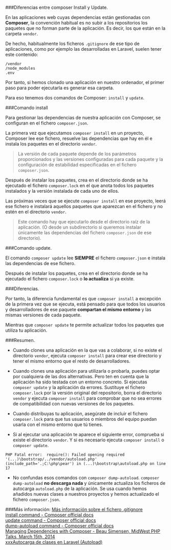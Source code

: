 ###Diferencias entre composer Install y Update.

En las aplicaciones web cuyas dependencias están gestionadas con **Composer**, la convención habitual es no subir a los repositorios los paquetes que no forman parte de la aplicación. Es decir, los que están en la carpeta `vendor`.

De hecho, habitualmente los ficheros `.gitignore` de ese tipo de aplicaciones, como por ejemplo las desarrolladas en Laravel, suelen tener este contenido:

```
/vendor
/node_modules
.env
```

Por tanto, si hemos clonado una aplicación en nuestro ordenador, el primer paso para poder ejecutarla es generar esa carpeta.

Para eso tenemos dos comandos de Composer: `install` y `update`.

###Comando install

Para gestionar las dependencias de nuestra aplicación con Composer, se configuran en el fichero `composer.json`.

La primera vez que ejecutamos `composer install` en un proyecto, Composer lee ese fichero, resuelve las dependencias que hay en él  e instala los paquetes en el directorio `vendor`.

> La versión de cada paquete depende de los parámetros proporcionados y las versiones configuradas para cada paquete y la configuración de estabilidad especificadas en el fichero `composer.json`. 

Después de instalar los paquetes, crea en el directorio donde se ha ejecutado el fichero `composer.lock` en el que anota todos los paquetes instalados y la versión instalada de cada uno de ellos.

Las próximas veces que se ejecute `composer install` en ese proyecto, leerá ese fichero e instalará aquellos paquetes que aparezcan en el fichero y no estén en el directorio `vendor`.

> Este comando hay que ejecutarlo desde el directorio raíz de la aplicación. (O desde un subdirectorio si queremos instalar únicamente las dependencias del fichero `composer.json` de ese directorio).

###Comando update.

El comando `composer update` lee **SIEMPRE** el fichero `composer.json` e instala las dependencias de ese fichero.

Después de instalar los paquetes, crea en el directorio donde se ha ejecutado el fichero `composer.lock` o **lo actualiza** si ya existe.

###Diferencias.

Por tanto, la diferencia fundamental es que `composer install` a excepción de la primera vez que se ejecuta, está pensado para que todos los usuarios y desarrolladores de ese paquete **compartan el mismo entorno** y las mismas versiones de cada paquete.

Mientras que `composer update` te permite actualizar todos los paquetes que utiliza tu aplicación.

###Resumen.

- Cuando clones una aplicación en la que vas a colaborar, si no existe el directorio `vendor`, ejecuta `composer install` para crear ese directorio y tener el mismo entorno que el resto de desarrolladores.

- Cuando clones una aplicación para utilizarla o probarla, puedes optar por cualquiera de las dos alternativas. Pero ten en cuenta que la aplicación ha sido testada con un entorno concreto. Si ejecutas `composer update` y la aplicación da errores. Sustituye el fichero `composer.lock` por la versión original del repositorio, borra el directorio `vendor` y ejecuta `composer install` para comprobar que no sea errores de compatibilidad con nuevas versiones de los paquetes.

- Cuando distribuyas tu aplicación, asegúrate de incluir el fichero `composer.lock` para que tus usuarios o miembros del equipo puedan usarla con el mismo entorno que tú tienes.

- Si al ejecutar una aplicación te aparece el siguiente error, comprueba si existe el directorio `vendor`. Y si es necesario ejecuta `composer install` o `composer update`.
 ```
PHP Fatal error:  require(): Failed opening required '(...)\bootstrap/../vendor/autoload.php' (include_path='.;C:\php\pear') in (...)\bootstrap\autoload.php on line 17
```

- No confundas esos comandos con `composer dump-autoload`.  `composer dump-autoload` **no descarga nada** y únicamente actualiza los ficheros de autocarga `autoload.php` de la aplicación. Se usa cuando hemos añadidos nuevas clases a nuestros proyectos y hemos actualizado el fichero `composer.json`.

###Más información:
[Más información sobre el fichero .gitignore](https://github.com/jatubio/5minutos_git/wiki/Excluir-ficheros-del-proyecto)  
[install command - Composer official docs](https://getcomposer.org/doc/03-cli.md#install)   
[update command - Composer official docs](https://getcomposer.org/doc/03-cli.md#update)  
[dump-autoload command - Composer official docs](https://getcomposer.org/doc/03-cli.md#dump-autoload)  
[Managing Dependencies with Composer - Beau Simensen, MidWest PHP Talks, March 15th, 2014](https://beau.io/talks/2014/03/15/managing-dependencies-with-composer-midwest-php-2014/)  
[xxxAutocarga de clases en Laravel (Autoload)](xxxx)